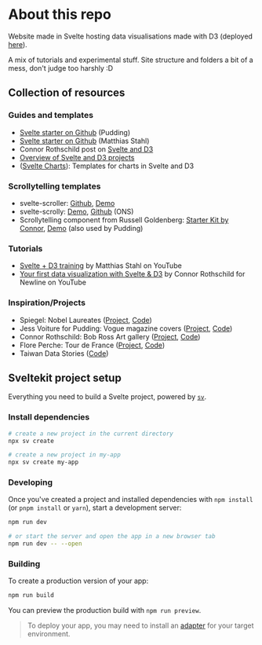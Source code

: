# About this repo

Website made in Svelte hosting data visualisations made with D3 (deployed [here](https://d3-playground.netlify.app/)).

A mix of tutorials and experimental stuff. Site structure and folders a bit of a mess, don't judge too harshly :D

## Collection of resources

### Guides and templates

- [Svelte starter on Github](https://github.com/the-pudding/svelte-starter/tree/main) (Pudding)
- [Svelte starter on Github](https://github.com/higsch/svelte-d3-starter) (Matthias Stahl)
- Connor Rothschild post on [Svelte and D3](https://connorrothschild.github.io/v3/post/svelte-and-d3)
- [Overview of Svelte and D3 projects](https://awesome-svelte-and-d3.netlify.app/projects)
- ([Svelte Charts](https://www.sveltecharts.com/)): Templates for charts in Svelte and D3

### Scrollytelling templates

- svelte-scroller: [Github](https://github.com/sveltejs/svelte-scroller), [Demo](https://svelte.dev/playground/76846b7ae27b3a21becb64ffd6e9d4a6?version=5.34.9)
- svelte-scrolly: [Demo](https://onsvisual.github.io/svelte-scrolly/), [Github](https://github.com/ONSvisual/svelte-scrolly) (ONS)
- Scrollytelling component from Russell Goldenberg: [Starter Kit by Connor](https://www.sveltecharts.com/charts/01e9128d-7056-4de0-bfc2-242328f1aedf), [Demo](https://svelte.dev/playground/3d3736e634c9404ea8ec2ef7b87e2053?version=5.34.9) (also used by Pudding)

### Tutorials

- [Svelte + D3 training](https://www.youtube.com/watch?v=2-Zw_QGTrlU&list=PLNvnDrMLMSipfbxSp1Z4v9Ydu2ud5i9V8&index=1) by Matthias Stahl on YouTube
- [Your first data visualization with Svelte & D3](https://www.youtube.com/watch?v=-THp2YVYEFc) by Connor Rothschild for Newline on YouTube

### Inspiration/Projects

- Spiegel: Nobel Laureates ([Project](https://www.spiegel.de/wissenschaft/zirkel-der-genies-a-90c50289-30ac-4a4b-bc49-348676ce6687), [Code](https://github.com/spiegelgraphics/nobel-laureates/tree/main))
- Jess Voiture for Pudding: Vogue magazine covers ([Project](https://mag-text.vercel.app/), [Code](https://github.com/jessvoiture/mag-text/tree/main))
- Connor Rothschild: Bob Ross Art gallery ([Project](https://connorrothschild.github.io/bob-ross-art-gallery/), [Code](https://github.com/connorrothschild/bob-ross-art-gallery/tree/master))
- Flore Perche: Tour de France ([Project](https://floreperche.github.io/tour-de-france-2024/), [Code](https://github.com/floreperche/tour-de-france-2024/tree/main))
- Taiwan Data Stories ([Code](https://github.com/TaiwanDataStories/streetfood-svelte/tree/main/src/components))


## Sveltekit project setup

Everything you need to build a Svelte project, powered by [`sv`](https://github.com/sveltejs/cli).

### Install dependencies

```bash
# create a new project in the current directory
npx sv create

# create a new project in my-app
npx sv create my-app
```
### Developing

Once you've created a project and installed dependencies with `npm install` (or `pnpm install` or `yarn`), start a development server:

```bash
npm run dev

# or start the server and open the app in a new browser tab
npm run dev -- --open
```

### Building

To create a production version of your app:

```bash
npm run build
```

You can preview the production build with `npm run preview`.

> To deploy your app, you may need to install an [adapter](https://svelte.dev/docs/kit/adapters) for your target environment.
